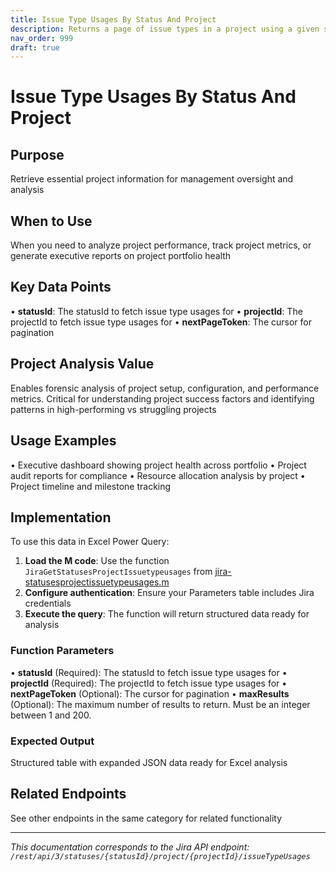 ```yaml
---
title: Issue Type Usages By Status And Project
description: Returns a page of issue types in a project using a given status.
nav_order: 999
draft: true
---
```


# Issue Type Usages By Status And Project

## Purpose
Retrieve essential project information for management oversight and analysis

## When to Use
When you need to analyze project performance, track project metrics, or generate executive reports on project portfolio health

## Key Data Points
• **statusId**: The statusId to fetch issue type usages for
• **projectId**: The projectId to fetch issue type usages for
• **nextPageToken**: The cursor for pagination

## Project Analysis Value
Enables forensic analysis of project setup, configuration, and performance metrics. Critical for understanding project success factors and identifying patterns in high-performing vs struggling projects

## Usage Examples
• Executive dashboard showing project health across portfolio
• Project audit reports for compliance
• Resource allocation analysis by project
• Project timeline and milestone tracking

## Implementation
To use this data in Excel Power Query:

1. **Load the M code**: Use the function `JiraGetStatusesProjectIssuetypeusages` from [jira-statusesprojectissuetypeusages.m](../assets/jira-statusesprojectissuetypeusages.m)
2. **Configure authentication**: Ensure your Parameters table includes Jira credentials
3. **Execute the query**: The function will return structured data ready for analysis

### Function Parameters
• **statusId** (Required): The statusId to fetch issue type usages for
• **projectId** (Required): The projectId to fetch issue type usages for
• **nextPageToken** (Optional): The cursor for pagination
• **maxResults** (Optional): The maximum number of results to return. Must be an integer between 1 and 200.

### Expected Output
Structured table with expanded JSON data ready for Excel analysis

## Related Endpoints
See other endpoints in the same category for related functionality

---
*This documentation corresponds to the Jira API endpoint: `/rest/api/3/statuses/{statusId}/project/{projectId}/issueTypeUsages`*

